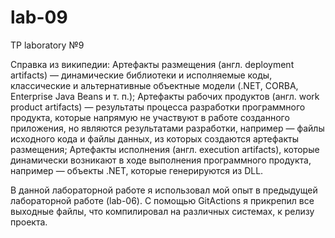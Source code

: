 # lab-09
TP laboratory №9

Справка из википедии: Артефакты размещения (англ. deployment artifacts) — динамические библиотеки и исполняемые коды, классические и альтернативные объектные модели (.NET, CORBA, Enterprise Java Beans и т. п.); Артефакты рабочих продуктов (англ. work product artifacts) — результаты процесса разработки программного продукта, которые напрямую не участвуют в работе созданного приложения, но являются результатами разработки, например — файлы исходного кода и файлы данных, из которых создаются артефакты размещения; Артефакты исполнения (англ. execution artifacts), которые динамически возникают в ходе выполнения программного продукта, например — объекты .NET, которые генерируются из DLL.

В данной лабораторной работе я использовал мой опыт в предыдущей лабораторной работе (lab-06). С помощью GitActions я прикрепил все выходные файлы, что компилировал на различных системах, к релизу проекта. 
